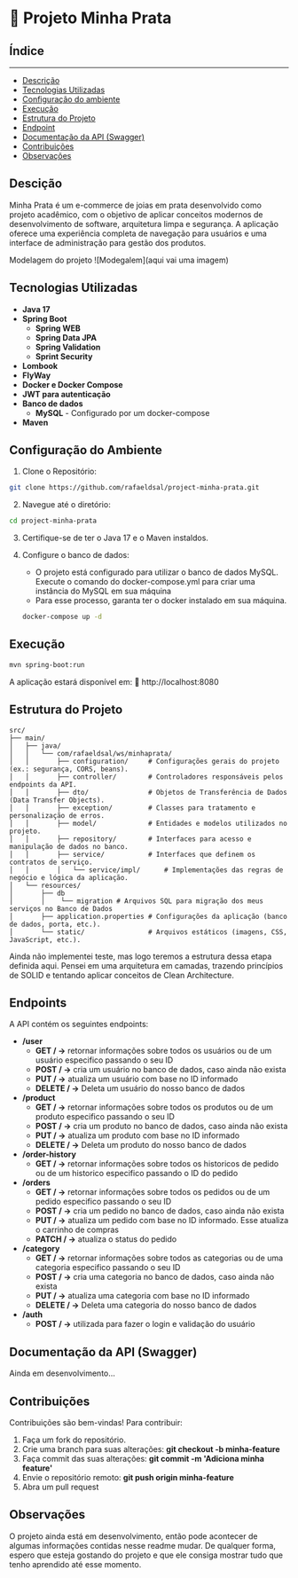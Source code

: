 # 💍 Projeto Minha Prata

## Índice

---

* [Descrição](#descrição)
* [Tecnologias Utilizadas](#tecnologias-utilizadas)
* [Configuração do ambiente](#configuração-do-ambiente)
* [Execução](#execução)
* [Estrutura do Projeto](#estrutura-do-projeto)
* [Endpoint](#endpoints)
* [Documentação da API (Swagger)](#documentação-da-api-swagger)
* [Contribuições](#contribuições)
* [Observações](#observações)

## Descição

Minha Prata é um e-commerce de joias em prata desenvolvido como projeto acadêmico, com o objetivo de aplicar conceitos modernos de desenvolvimento de software, arquitetura limpa e segurança. A aplicação oferece uma experiência completa de navegação para usuários e uma interface de administração para gestão dos produtos.

Modelagem do projeto
![Modegalem](aqui vai uma imagem)

## Tecnologias Utilizadas

- **Java 17**
- **Spring Boot**
    - **Spring WEB**
    - **Spring Data JPA**
    - **Spring Validation**
    - **Sprint Security**
- **Lombook**
- **FlyWay**
- **Docker e Docker Compose**
- **JWT para autenticação**
- **Banco de dados**
    - **MySQL** - Configurado por um docker-compose
- **Maven**

## Configuração do Ambiente

1. Clone o Repositório:
```bash
git clone https://github.com/rafaeldsal/project-minha-prata.git
```

2. Navegue até o diretório:
```bash
cd project-minha-prata
```

3. Certifique-se de ter o Java 17 e o Maven instaldos.


4. Configure o banco de dados:
   - O projeto está configurado para utilizar o banco de dados MySQL. Execute o comando do docker-compose.yml para criar uma instância do MySQL em sua máquina
   - Para esse processo, garanta ter o docker instalado em sua máquina.
   ```bash
   docker-compose up -d
   ```

## Execução

```bash
mvn spring-boot:run
```
A aplicação estará disponível em:
📍 http://localhost:8080

## Estrutura do Projeto

```plaintext
src/
├── main/
│   ├── java/
│   │   └── com/rafaeldsal/ws/minhaprata/
│   │       ├── configuration/     # Configurações gerais do projeto (ex.: segurança, CORS, beans).
│   │       ├── controller/        # Controladores responsáveis pelos endpoints da API.
│   │       ├── dto/               # Objetos de Transferência de Dados (Data Transfer Objects).
│   │       ├── exception/         # Classes para tratamento e personalização de erros.
│   │       ├── model/             # Entidades e modelos utilizados no projeto.
│   │       ├── repository/        # Interfaces para acesso e manipulação de dados no banco.
│   │       ├── service/           # Interfaces que definem os contratos de serviço.
│   │       │   └── service/impl/      # Implementações das regras de negócio e lógica da aplicação.
│   └── resources/
│       ├── db
│       │    └── migration # Arquivos SQL para migração dos meus serviços no Banco de Dados
│       ├── application.properties # Configurações da aplicação (banco de dados, porta, etc.).
│       └── static/                # Arquivos estáticos (imagens, CSS, JavaScript, etc.).

```

Ainda não implementei teste, mas logo teremos a estrutura dessa etapa definida aqui. Pensei em uma arquitetura em camadas, trazendo princípios de SOLID e tentando aplicar conceitos de Clean Architecture.

## Endpoints

A API contém os seguintes endpoints:
- **/user**
  - **GET / ->** retornar informações sobre todos os usuários ou de um usuário especifico passando o seu ID
  - **POST / ->** cria um usuário no banco de dados, caso ainda não exista
  - **PUT / ->** atualiza um usuário com base no ID informado
  - **DELETE / ->** Deleta um usuário do nosso banco de dados
- **/product**
  - **GET / ->** retornar informações sobre todos os produtos ou de um produto especifico passando o seu ID
  - **POST / ->** cria um produto no banco de dados, caso ainda não exista
  - **PUT / ->** atualiza um produto com base no ID informado
  - **DELETE / ->** Deleta um produto do nosso banco de dados
- **/order-history**
  - **GET / ->** retornar informações sobre todos os historicos de pedido ou de um historico especifico passando o ID do pedido
- **/orders**
    - **GET / ->** retornar informações sobre todos os pedidos ou de um pedido especifico passando o seu ID
    - **POST / ->** cria um pedido no banco de dados, caso ainda não exista
    - **PUT / ->** atualiza um pedido com base no ID informado. Esse atualiza o carrinho de compras
    - **PATCH / ->** atualiza o status do pedido
- **/category**
    - **GET / ->** retornar informações sobre todos as categorias ou de uma categoria especifico passando o seu ID
    - **POST / ->** cria uma categoria no banco de dados, caso ainda não exista
    - **PUT / ->** atualiza uma categoria com base no ID informado
    - **DELETE / ->** Deleta uma categoria do nosso banco de dados
- **/auth**
    - **POST / ->** utilizada para fazer o login e validação do usuário

## Documentação da API (Swagger)

Ainda em desenvolvimento...

## Contribuições
Contribuições são bem-vindas! Para contribuir:

1. Faça um fork do repositório.
2. Crie uma branch para suas alterações: **git checkout -b minha-feature**
3. Faça commit das suas alterações: **git commit -m 'Adiciona minha feature'**
4. Envie o repositório remoto: **git push origin minha-feature**
5. Abra um pull request

## Observações

O projeto ainda está em desenvolvimento, então pode acontecer de algumas informações contidas nesse readme mudar. De qualquer forma, espero que esteja gostando do projeto e que ele consiga mostrar tudo que tenho aprendido até esse momento.